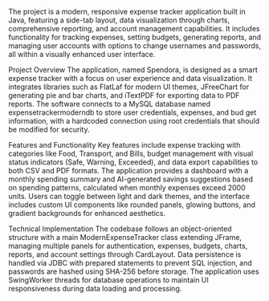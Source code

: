 The project is a modern, responsive expense tracker application built in Java, featuring a side-tab layout, data visualization through charts, comprehensive reporting, and account management capabilities. 
It includes functionality for tracking expenses, setting budgets, generating reports, and managing user accounts with options to change usernames and passwords, all within a visually enhanced user interface.

Project Overview
The application, named Spendora, is designed as a smart expense tracker with a focus on user experience and data visualization. 
It integrates libraries such as FlatLaf for modern UI themes, JFreeChart for generating pie and bar charts, and iTextPDF for exporting data to PDF reports. 
The software connects to a MySQL database named expensetrackermoderndb to store user credentials, expenses, and bud
get information, with a hardcoded connection using root credentials that should be modified for security.

Features and Functionality
Key features include expense tracking with categories like Food, Transport, and Bills, budget management with visual status indicators (Safe, Warning, Exceeded), and data export capabilities to both CSV and PDF formats. 
The application provides a dashboard with a monthly spending summary and AI-generated savings suggestions based on spending patterns, calculated when monthly expenses exceed 2000 units. 
Users can toggle between light and dark themes, and the interface includes custom UI components like rounded panels, glowing buttons, and gradient backgrounds for enhanced aesthetics.

Technical Implementation
The codebase follows an object-oriented structure with a main ModernExpenseTracker class extending JFrame, managing multiple panels for authentication, expenses, budgets, charts, reports, and account settings through CardLayout. 
Data persistence is handled via JDBC with prepared statements to prevent SQL injection, and passwords are hashed using SHA-256 before storage. 
The application uses SwingWorker threads for database operations to maintain UI responsiveness during data loading and processing.
